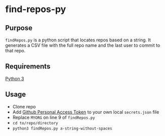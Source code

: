 # find-repos-py

## Purpose

`findRepos.py` is a python script that locates repos based on a string. It generates a CSV file with the full repo name and the last user to commit to that repo. 

## Requirements

[Python 3](https://www.python.org/downloads/)

## Usage

- Clone repo
- Add [Github Personal Access Token](https://docs.github.com/en/authentication/keeping-your-account-and-data-secure/creating-a-personal-access-token) to your own local `secrets.json` file
- Replace `MYORG` on line 9 of `findRepos.py`
- `cd to/repo/directory`
- `python3 findRepos.py a-string-without-spaces`
